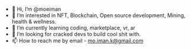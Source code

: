 - 👋 Hi, I’m @moeiman
- 👀 I’m interested in NFT, Blockchain, Open source development, Mining, health & wellness.
- 🌱 I’m currently learning coding, marketplace, vr, ar
- 💞️ I’m looking for cracked devs to build cool shit with.
- 📫 How to reach me by email - mo.iman.k@gmail.com

<!---
moeiman/moeiman is a ✨ special ✨ repository because its `README.md` (this file) appears on your GitHub profile.
You can click the Preview link to take a look at your changes.
--->
